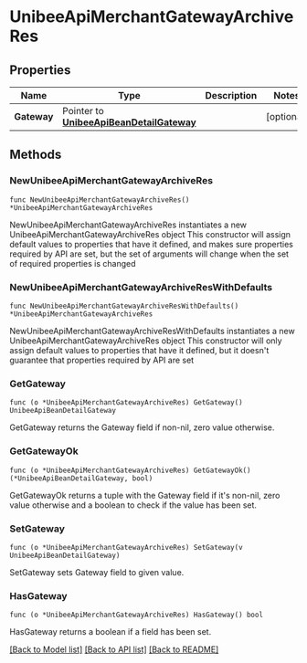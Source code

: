 # UnibeeApiMerchantGatewayArchiveRes

## Properties

Name | Type | Description | Notes
------------ | ------------- | ------------- | -------------
**Gateway** | Pointer to [**UnibeeApiBeanDetailGateway**](UnibeeApiBeanDetailGateway.md) |  | [optional] 

## Methods

### NewUnibeeApiMerchantGatewayArchiveRes

`func NewUnibeeApiMerchantGatewayArchiveRes() *UnibeeApiMerchantGatewayArchiveRes`

NewUnibeeApiMerchantGatewayArchiveRes instantiates a new UnibeeApiMerchantGatewayArchiveRes object
This constructor will assign default values to properties that have it defined,
and makes sure properties required by API are set, but the set of arguments
will change when the set of required properties is changed

### NewUnibeeApiMerchantGatewayArchiveResWithDefaults

`func NewUnibeeApiMerchantGatewayArchiveResWithDefaults() *UnibeeApiMerchantGatewayArchiveRes`

NewUnibeeApiMerchantGatewayArchiveResWithDefaults instantiates a new UnibeeApiMerchantGatewayArchiveRes object
This constructor will only assign default values to properties that have it defined,
but it doesn't guarantee that properties required by API are set

### GetGateway

`func (o *UnibeeApiMerchantGatewayArchiveRes) GetGateway() UnibeeApiBeanDetailGateway`

GetGateway returns the Gateway field if non-nil, zero value otherwise.

### GetGatewayOk

`func (o *UnibeeApiMerchantGatewayArchiveRes) GetGatewayOk() (*UnibeeApiBeanDetailGateway, bool)`

GetGatewayOk returns a tuple with the Gateway field if it's non-nil, zero value otherwise
and a boolean to check if the value has been set.

### SetGateway

`func (o *UnibeeApiMerchantGatewayArchiveRes) SetGateway(v UnibeeApiBeanDetailGateway)`

SetGateway sets Gateway field to given value.

### HasGateway

`func (o *UnibeeApiMerchantGatewayArchiveRes) HasGateway() bool`

HasGateway returns a boolean if a field has been set.


[[Back to Model list]](../README.md#documentation-for-models) [[Back to API list]](../README.md#documentation-for-api-endpoints) [[Back to README]](../README.md)


